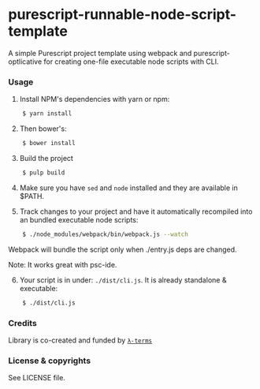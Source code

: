 # purescript-runnable-node-script-template

A simple Purescript project template using webpack and purescript-optlicative for creating one-file executable node scripts with CLI.

### Usage

1. Install NPM's dependencies with yarn or npm:

```bash
    $ yarn install
```

2. Then bower's:

```bash
    $ bower install
```

3. Build the project

```bash
    $ pulp build
```

4. Make sure you have `sed` and `node` installed and they are available in $PATH.

5. Track changes to your project and have it automatically recompiled into an bundled executable node scripts:

```bash
    $ ./node_modules/webpack/bin/webpack.js --watch
```

Webpack will bundle the script only when ./entry.js deps are changed.

Note: It works great with psc-ide.

6. Your script is in under: `./dist/cli.js`. It is already standalone & executable:

```bash
    $ ./dist/cli.js
```

### Credits

Library is co-created and funded by [`λ-terms`](https://github.com/lambdaterms/)

### License & copyrights

See LICENSE file.
